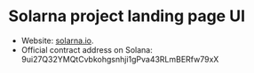 # Solarna project landing page UI
- Website: [solarna.io](https://solarna.io).
- Official contract address on Solana: 9ui27Q32YMQtCvbkohgsnhji1gPva43RLmBERfw79xX